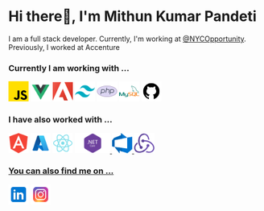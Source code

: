<h1 align="left">Hi there👋, I'm Mithun Kumar Pandeti</h1>
<p align="left">I am a full stack developer. Currently, I'm working at <a href="https://github.com/NYCOpportunity">@NYCOpportunity</a>. Previously, I worked at Accenture</p>

<h3>Currently I am working with ...</h3>

<p align="left">
  <a href="https://developer.mozilla.org/en-US/docs/Web/JavaScript" target="_blank" rel="noreferrer"> <img src="./Icons/js_icon.png" alt="javascript" width="40" height="40"/></a>
  <a href="https://vuejs.org/" target="_blank" rel="noreferrer"> <img src="./Icons/vuejs-icon.png" alt="vuejs" width="40" height="40"/></a>
  <a href="https://business.adobe.com/products/experience-manager/sites/aem-sites.html" target="_blank" rel="noreferrer"> <img src="./Icons/aem-logo.png" alt="aem" width="40" height="40"/></a>
  <a href="https://tailwindcss.com/" target="_blank" rel="noreferrer"> <img src="./Icons/tailwind-css-icon.png" alt="tailwind" width="40" height="40"/></a>
  <a href="https://www.php.net" target="_blank" rel="noreferrer"> <img src="./Icons/php-icon.png" alt="php" width="40" height="40"/></a>
  <a href="https://www.mysql.com/" target="_blank" rel="noreferrer"> <img src="./Icons/mysql-icon.png" alt="mysql" width="40" height="40"/></a>
  <a href="https://github.com/" target="_blank" rel="noreferrer"> <img src="./Icons/github-icon.png" alt="github" width="40" height="40"/></a>
</p>

<h3>I have also worked with ...</h3>

<p align="left"> 
  <a href="https://angular.io" target="_blank" rel="noreferrer"> <img src="./Icons/angular-icon.png" alt="angular" width="40" height="40"/></a>
  <a href="https://azure.microsoft.com/en-in/" target="_blank" rel="noreferrer"> <img src="./Icons/azure-icon.png" alt="azure" width="40" height="40"/></a>
  <a href="https://reactjs.org/" target="_blank" rel="noreferrer"> <img src="./Icons/react-js-icon.png" alt="react" width="40" height="40"/></a>
  <a href="https://learn.microsoft.com/en-us/aspnet/core/getting-started/" target="_blank" rel="noreferrer"> <img src="./Icons/dotnet-icon.png" alt="Dotnetcore" width="70" height="40"/>
  <a href="https://azure.microsoft.com/en-us/products/devops" target="_blank" rel="noreferrer"> <img src="./Icons/AzDo-icon.png" alt="AzDo" width="40" height="40"/>
  <a href="https://redux.js.org/" target="_blank" rel="noreferrer"> <img src="./Icons/redux-logo.png" alt="redux" width="40" height="40"/>
</p>

<h3>You can also find me on ...</h3>

<p align="left">
  <a href="https://linkedin.com/in/mithunkumarpandeti" target="blank"><img align="center" src="./Icons/linkedin-logo.png" alt="mithunkumarpandeti" height="40" width="40" /></a>
  <a href="https://instagram.com/mithunkumar_pandeti" target="blank"><img align="center" src="./Icons/instagram-logo.png" alt="mithunkumarpandeti" height="40" width="40" /></a>
</p>
